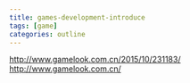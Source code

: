 ```yaml
---
title: games-development-introduce
tags: [game]
categories: outline
---
```


<!--more-->

http://www.gamelook.com.cn/2015/10/231183/
http://www.gamelook.com.cn/
